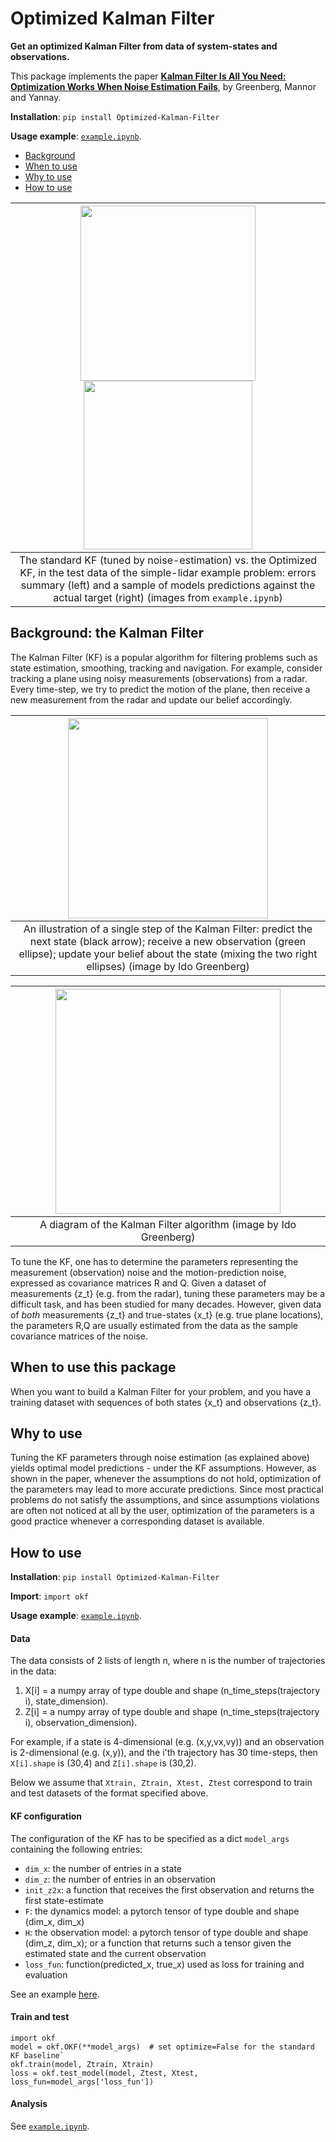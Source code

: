 # Optimized Kalman Filter

**Get an optimized Kalman Filter from data of system-states and observations.**

This package implements the paper [**Kalman Filter Is All You Need: Optimization Works When Noise Estimation Fails**](https://arxiv.org/abs/2104.02372), by Greenberg, Mannor and Yannay.

**Installation**: `pip install Optimized-Kalman-Filter`

**Usage example**: [`example.ipynb`](https://github.com/ido90/Optimized-Kalman-Filter/blob/master/example.ipynb).

- [Background](#background-the-kalman-filter)
- [When to use](#when-to-use-this-package)
- [Why to use](#why-to-use)
- [How to use](#how-to-use)

| <img src="https://idogreenberg.neocities.org/linked_images/okf_errors.png" width="280"> <img src="https://idogreenberg.neocities.org/linked_images/okf_sample.png" width="270"> |
| :--: |
| The standard KF (tuned by noise-estimation) vs. the Optimized KF, in the test data of the simple-lidar example problem: errors summary (left) and a sample of models predictions against the actual target (right)  (images from `example.ipynb`) |

## Background: the Kalman Filter

The Kalman Filter (KF) is a popular algorithm for filtering problems such as state estimation, smoothing, tracking and navigation. For example, consider tracking a plane using noisy measurements (observations) from a radar. Every time-step, we try to predict the motion of the plane, then receive a new measurement from the radar and update our belief accordingly.

| <img src="https://idogreenberg.neocities.org/linked_images/KF_illustration.png" width="320"> |
| :--: |
| An illustration of a single step of the Kalman Filter: predict the next state (black arrow); receive a new observation (green ellipse); update your belief about the state (mixing the two right ellipses)  (image by Ido Greenberg) |

| <img src="https://idogreenberg.neocities.org/linked_images/KF_diagram.png" width="360"> |
| :--: |
| A diagram of the Kalman Filter algorithm  (image by Ido Greenberg) |

To tune the KF, one has to determine the parameters representing the measurement (observation) noise and the motion-prediction noise, expressed as covariance matrices R and Q. Given a dataset of measurements {z_t} (e.g. from the radar), tuning these parameters may be a difficult task, and has been studied for many decades. However, given data of *both* measurements {z_t} and true-states {x_t} (e.g. true plane locations), the parameters R,Q are usually estimated from the data as the sample covariance matrices of the noise.

## When to use this package

When you want to build a Kalman Filter for your problem, and you have a training dataset with sequences of both states {x_t} and observations {z_t}.

## Why to use

Tuning the KF parameters through noise estimation (as explained above) yields optimal model predictions - under the KF assumptions. However, as shown in the paper, whenever the assumptions do not hold, optimization of the parameters may lead to more accurate predictions. Since most practical problems do not satisfy the assumptions, and since assumptions violations are often not noticed at all by the user, optimization of the parameters is a good practice whenever a corresponding dataset is available.

## How to use

**Installation**: `pip install Optimized-Kalman-Filter`

**Import**: `import okf`

**Usage example**: [`example.ipynb`](https://github.com/ido90/Optimized-Kalman-Filter/blob/master/example.ipynb).

#### Data
The data consists of 2 lists of length n, where n is the number of trajectories in the data:
1. X[i] = a numpy array of type double and shape (n_time_steps(trajectory i), state_dimension).
2. Z[i] = a numpy array of type double and shape (n_time_steps(trajectory i), observation_dimension).

For example, if a state is 4-dimensional (e.g. (x,y,vx,vy)) and an observation is 2-dimensional (e.g. (x,y)), and the i'th trajectory has 30 time-steps, then `X[i].shape` is (30,4) and `Z[i].shape` is (30,2).

Below we assume that `Xtrain, Ztrain, Xtest, Ztest` correspond to train and test datasets of the format specified above.

#### KF configuration
The configuration of the KF has to be specified as a dict `model_args` containing the following entries:
- `dim_x`: the number of entries in a state
- `dim_z`: the number of entries in an observation
- `init_z2x`: a function that receives the first observation and returns the first state-estimate
- `F`: the dynamics model: a pytorch tensor of type double and shape (dim_x, dim_x)
- `H`: the observation model: a pytorch tensor of type double and shape (dim_z, dim_x); or a function that returns such a tensor given the estimated state and the current observation
- `loss_fun`: function(predicted_x, true_x) used as loss for training and evaluation

See an example [here](https://github.com/ido90/Optimized-Kalman-Filter/blob/master/okf/example/simple_lidar_model.py).

#### Train and test
```
import okf
model = okf.OKF(**model_args)  # set optimize=False for the standard KF baseline`
okf.train(model, Ztrain, Xtrain)
loss = okf.test_model(model, Ztest, Xtest, loss_fun=model_args['loss_fun'])
```

#### Analysis
See [`example.ipynb`](https://github.com/ido90/Optimized-Kalman-Filter/blob/master/example.ipynb).
